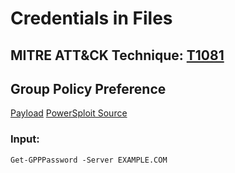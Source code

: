 # Credentials in Files

## MITRE ATT&CK Technique: [T1081](https://attack.mitre.org/wiki/Technique/T1081)

## Group Policy Preference

[Payload](Payloads/Get-GPPPassword.ps1)
[PowerSploit Source](https://github.com/PowerShellMafia/PowerSploit/blob/master/Exfiltration/Get-GPPPassword.ps1)

### Input:

    Get-GPPPassword -Server EXAMPLE.COM
